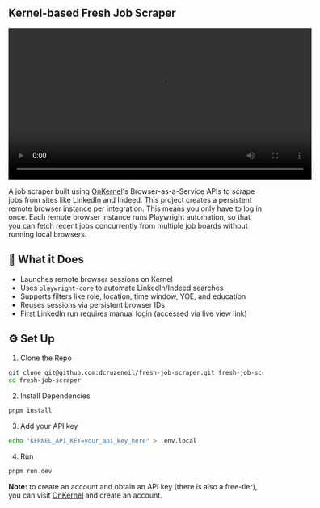 ## Kernel-based Fresh Job Scraper

<video controls width="600">
  <source src="https://github.com/dcruzeneil/fresh-job-scraper/raw/main/assets/demo.mp4" type="video/mp4">
  Your browser does not support playback
</video>

A job scraper built using [OnKernel](https://onkernel.com)'s Browser-as-a-Service APIs to scrape jobs from sites like LinkedIn and Indeed. This project creates a persistent remote browser instance per integration. This means you only have to log in once. Each remote browser instance runs Playwright automation, so that you can fetch recent jobs concurrently from multiple job boards without running local browsers.

## 🤖 What it Does
- Launches remote browser sessions on Kernel
- Uses `playwright-core` to automate LinkedIn/Indeed searches
- Supports filters like role, location, time window, YOE, and education
- Reuses sessions via persistent browser IDs
- First LinkedIn run requires manual login (accessed via live view link)

## ⚙️ Set Up
1. Clone the Repo
```bash
git clone git@github.com:dcruzeneil/fresh-job-scraper.git fresh-job-scraper
cd fresh-job-scraper
```

2. Install Dependencies
```bash
pnpm install
```

3. Add your API key
```bash
echo "KERNEL_API_KEY=your_api_key_here" > .env.local
```

4. Run
```bash
pnpm run dev
```

**Note:** to create an account and obtain an API key (there is also a free-tier), you can visit [OnKernel](https://onkernel.com/) and create an account.

